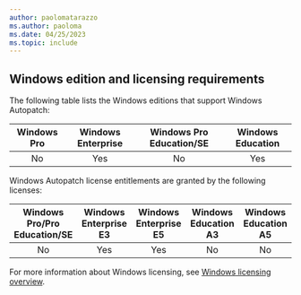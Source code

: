 ```yaml
---
author: paolomatarazzo
ms.author: paoloma
ms.date: 04/25/2023
ms.topic: include
---
```


## Windows edition and licensing requirements

The following table lists the Windows editions that support Windows Autopatch:

|Windows Pro|Windows Enterprise|Windows Pro Education/SE|Windows Education|
|:---:|:---:|:---:|:---:|
|No|Yes|No|Yes|

Windows Autopatch license entitlements are granted by the following licenses:

|Windows Pro/Pro Education/SE|Windows Enterprise E3|Windows Enterprise E5|Windows Education A3|Windows Education A5|
|:---:|:---:|:---:|:---:|:---:|
|No|Yes|Yes|No|No|

For more information about Windows licensing, see [Windows licensing overview](/windows/whats-new/windows-licensing).
